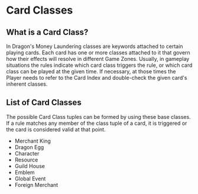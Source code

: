 # Card Classes

## What is a Card Class?

In Dragon's Money Laundering classes are keywords attached to certain playing cards. Each card has one or more classes attached to it that govern how their effects will resolve in different Game Zones. Usually, in gameplay situations the rules indicate which card class triggers the rule, or which card class can be played at the given time. If necessary, at those times the Player needs to refer to the Card Index and double-check the given card's inherent classes.

## List of Card Classes

The possible Card Class tuples can be formed by using these base classes. If a rule matches any member of the class tuple of a card, it is triggered or the card is considered valid at that point.

* Merchant King
* Dragon Egg
* Character
* Resource
* Guild House
* Emblem
* Global Event
* Foreign Merchant
